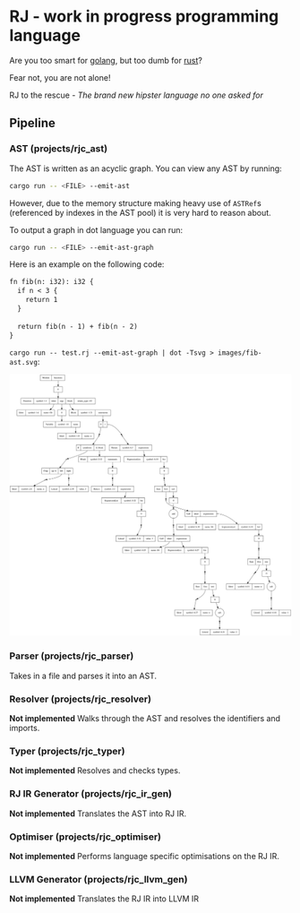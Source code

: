 # RJ - work in progress programming language

Are you too smart for [golang](https://go.dev/), but too dumb for [rust](https://www.rust-lang.org/)?

Fear not, you are not alone!

RJ to the rescue - *The brand new hipster language no one asked for*
## Pipeline

### AST (projects/rjc_ast)

The AST is written as an acyclic graph. You can view any AST by running:
```sh
cargo run -- <FILE> --emit-ast
```
However, due to the memory structure making heavy use of `ASTRef`s (referenced by indexes in the AST pool)
it is very hard to reason about.

To output a graph in dot language you can run:
```sh
cargo run -- <FILE> --emit-ast-graph
```

Here is an example on the following code:
```
fn fib(n: i32): i32 {
  if n < 3 {
    return 1
  }

  return fib(n - 1) + fib(n - 2)
}
```

`cargo run -- test.rj --emit-ast-graph | dot -Tsvg > images/fib-ast.svg`:

![AST from fib function](./images/fib-ast.svg)

### Parser (projects/rjc_parser)

Takes in a file and parses it into an AST.

### Resolver (projects/rjc_resolver)

**Not implemented** Walks through the AST and resolves the identifiers and imports.

### Typer (projects/rjc_typer)

**Not implemented** Resolves and checks types.

### RJ IR Generator (projects/rjc_ir_gen)

**Not implemented** Translates the AST into RJ IR.

### Optimiser (projects/rjc_optimiser)

**Not implemented** Performs language specific optimisations on the RJ IR.

### LLVM Generator (projects/rjc_llvm_gen)

**Not implemented** Translates the RJ IR into LLVM IR